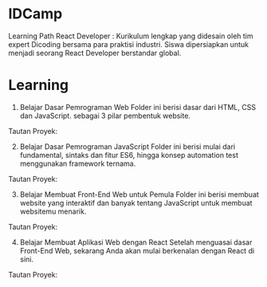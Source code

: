 
# IDCamp

Learning Path React Developer : Kurikulum lengkap yang didesain oleh tim expert Dicoding bersama para praktisi industri. Siswa dipersiapkan untuk menjadi seorang React Developer berstandar global.

# Learning

1. Belajar Dasar Pemrograman Web
Folder ini berisi dasar dari HTML, CSS dan JavaScript. sebagai 3 pilar pembentuk website.

Tautan Proyek: 

2. Belajar Dasar Pemrograman JavaScript
Folder ini berisi mulai dari fundamental, sintaks dan fitur ES6, hingga konsep automation test menggunakan framework ternama.

Tautan Proyek: 

3. Belajar Membuat Front-End Web untuk Pemula
Folder ini berisi membuat website yang interaktif dan banyak tentang JavaScript untuk membuat websitemu menarik.

Tautan Proyek: 

4. Belajar Membuat Aplikasi Web dengan React
Setelah menguasai dasar Front-End Web, sekarang Anda akan mulai berkenalan dengan React di sini.

Tautan Proyek: 
